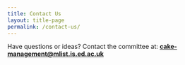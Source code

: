```yaml
---
title: Contact Us
layout: title-page
permalink: /contact-us/
---
```


Have questions or ideas? Contact the committee at: **cake-management@mlist.is.ed.ac.uk**
